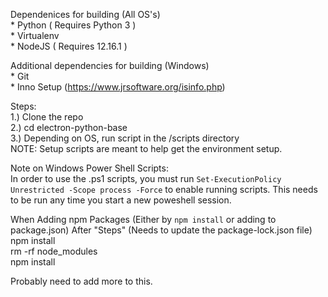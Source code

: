 Dependenices for building (All OS's)
<br>	* Python ( Requires Python 3 )
<br>    * Virtualenv
<br>	* NodeJS ( Requires 12.16.1 )

Additional dependencies for building (Windows)
<br>    * Git
<br>    * Inno Setup (https://www.jrsoftware.org/isinfo.php)

Steps:
<br>	1.) Clone the repo
<br>	2.) cd electron-python-base
<br>    3.) Depending on OS, run script in the /scripts directory
<br> NOTE: Setup scripts are meant to help get the environment setup.

Note on Windows Power Shell Scripts: 
<br> In order to use the .ps1 scripts, you must run `Set-ExecutionPolicy Unrestricted -Scope process -Force` to enable running scripts. This needs to be run any time you start a new poweshell session.

When Adding npm Packages (Either by `npm install` or adding to package.json) After "Steps" (Needs to update the package-lock.json file)
<br>	npm install
<br>	rm -rf node_modules
<br>	npm install

Probably need to add more to this.
